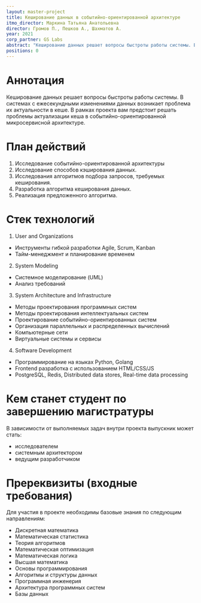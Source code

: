 ```yaml
---
layout: master-project
title: Кеширование данных в событийно-ориентированной архитектуре 
itmo_director: Маркина Татьяна Анатольевна
director: Громов П., Пешков А., Шахматов А.
year: 2021
corp_partner: GS Labs
abstract: "Кеширование данных решает вопросы быстроты работы системы. В системах с ежесекундными изменениями данных возникает проблема их актуальности в кеше. В рамках проекта вам предстоит решать проблемы актуализации кеша в событийно-ориентированной микросервисной архитектуре."
positions: 0
---
```


# Аннотация

Кеширование данных решает вопросы быстроты работы системы. В системах с ежесекундными изменениями данных возникает проблема их актуальности в кеше. В рамках проекта вам предстоит решать проблемы актуализации кеша в событийно-ориентированной микросервисной архитектуре.

# План действий

1. Исследование событийно-ориентированной архитектуры
2. Исследование способов кэширования данных.
3. Исследования алгоритмов подбора запросов, требуемых кеширования.
4. Разработка алгоритма кеширования данных.
5. Реализация предложенного алгоритма.

# Стек технологий

1. User and Organizations 
- Инструменты гибкой разработки Agile, Scrum, Kanban
- Тайм-менеджмент и планирование временем 

2. System Modeling 
- Системное моделирование (UML)
- Анализ требований 

3. System Architecture and Infrastructure 
- Методы проектирования программных систем
- Методы проектирования интеллектуальных систем
- Проектирование событийно-ориентированных систем
- Организация параллельных и распределенных вычислений 
- Компьютерные сети
- Виртуальные системы и сервисы

4. Software Development
- Программирование на языках Python, Golang
- Frontend разработка с использованием HTML/CSS/JS
- PostgreSQL, Redis, Distributed data stores, Real-time data processing

# Кем станет студент по завершению магистратуры

В зависимости от выполняемых задач внутри проекта выпускник может стать:

* исследователем
* системным архитектором
* ведущим разработчиком

# Пререквизиты (входные требования)

Для участия в проекте необходимы базовые знания по следующим направлениям:

* Дискретная математика
* Математическая статистика
* Теория алгоритмов
* Математическая оптимизация
* Математическая логика
* Высшая математика
* Основы программирования
* Алгоритмы и структуры данных
* Программная инженерия
* Архитектура программных систем
* Базы данных
